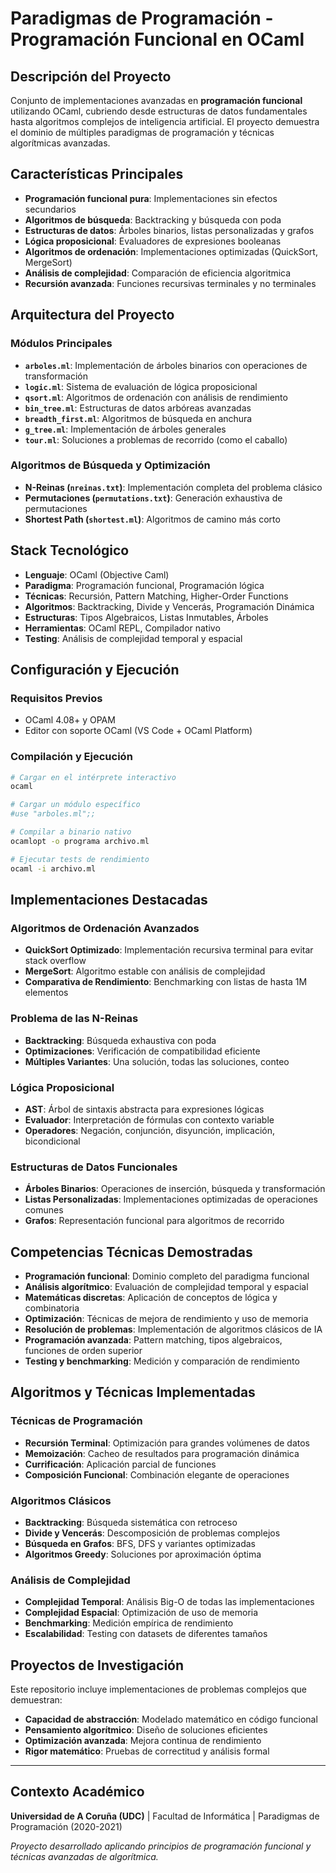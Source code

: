 # Paradigmas de Programación - Programación Funcional en OCaml

## Descripción del Proyecto

Conjunto de implementaciones avanzadas en **programación funcional** utilizando OCaml, cubriendo desde estructuras de datos fundamentales hasta algoritmos complejos de inteligencia artificial. El proyecto demuestra el dominio de múltiples paradigmas de programación y técnicas algorítmicas avanzadas.

## Características Principales

- **Programación funcional pura**: Implementaciones sin efectos secundarios
- **Algoritmos de búsqueda**: Backtracking y búsqueda con poda
- **Estructuras de datos**: Árboles binarios, listas personalizadas y grafos
- **Lógica proposicional**: Evaluadores de expresiones booleanas
- **Algoritmos de ordenación**: Implementaciones optimizadas (QuickSort, MergeSort)
- **Análisis de complejidad**: Comparación de eficiencia algoritmica
- **Recursión avanzada**: Funciones recursivas terminales y no terminales

## Arquitectura del Proyecto

### Módulos Principales

- **`arboles.ml`**: Implementación de árboles binarios con operaciones de transformación
- **`logic.ml`**: Sistema de evaluación de lógica proposicional
- **`qsort.ml`**: Algoritmos de ordenación con análisis de rendimiento
- **`bin_tree.ml`**: Estructuras de datos arbóreas avanzadas
- **`breadth_first.ml`**: Algoritmos de búsqueda en anchura
- **`g_tree.ml`**: Implementación de árboles generales
- **`tour.ml`**: Soluciones a problemas de recorrido (como el caballo)

### Algoritmos de Búsqueda y Optimización

- **N-Reinas (`nreinas.txt`)**: Implementación completa del problema clásico
- **Permutaciones (`permutations.txt`)**: Generación exhaustiva de permutaciones
- **Shortest Path (`shortest.ml`)**: Algoritmos de camino más corto

## Stack Tecnológico

- **Lenguaje**: OCaml (Objective Caml)
- **Paradigma**: Programación funcional, Programación lógica
- **Técnicas**: Recursión, Pattern Matching, Higher-Order Functions
- **Algoritmos**: Backtracking, Divide y Vencerás, Programación Dinámica
- **Estructuras**: Tipos Algebraicos, Listas Inmutables, Árboles
- **Herramientas**: OCaml REPL, Compilador nativo
- **Testing**: Análisis de complejidad temporal y espacial

## Configuración y Ejecución

### Requisitos Previos

- OCaml 4.08+ y OPAM
- Editor con soporte OCaml (VS Code + OCaml Platform)

### Compilación y Ejecución

```bash
# Cargar en el intérprete interactivo
ocaml

# Cargar un módulo específico
#use "arboles.ml";;

# Compilar a binario nativo
ocamlopt -o programa archivo.ml

# Ejecutar tests de rendimiento
ocaml -i archivo.ml
```

## Implementaciones Destacadas

### Algoritmos de Ordenación Avanzados
- **QuickSort Optimizado**: Implementación recursiva terminal para evitar stack overflow
- **MergeSort**: Algoritmo estable con análisis de complejidad
- **Comparativa de Rendimiento**: Benchmarking con listas de hasta 1M elementos

### Problema de las N-Reinas
- **Backtracking**: Búsqueda exhaustiva con poda
- **Optimizaciones**: Verificación de compatibilidad eficiente
- **Múltiples Variantes**: Una solución, todas las soluciones, conteo

### Lógica Proposicional
- **AST**: Árbol de sintaxis abstracta para expresiones lógicas
- **Evaluador**: Interpretación de fórmulas con contexto variable
- **Operadores**: Negación, conjunción, disyunción, implicación, bicondicional

### Estructuras de Datos Funcionales
- **Árboles Binarios**: Operaciones de inserción, búsqueda y transformación
- **Listas Personalizadas**: Implementaciones optimizadas de operaciones comunes
- **Grafos**: Representación funcional para algoritmos de recorrido

## Competencias Técnicas Demostradas

- **Programación funcional**: Dominio completo del paradigma funcional
- **Análisis algorítmico**: Evaluación de complejidad temporal y espacial
- **Matemáticas discretas**: Aplicación de conceptos de lógica y combinatoria
- **Optimización**: Técnicas de mejora de rendimiento y uso de memoria
- **Resolución de problemas**: Implementación de algoritmos clásicos de IA
- **Programación avanzada**: Pattern matching, tipos algebraicos, funciones de orden superior
- **Testing y benchmarking**: Medición y comparación de rendimiento

## Algoritmos y Técnicas Implementadas

### Técnicas de Programación
- **Recursión Terminal**: Optimización para grandes volúmenes de datos
- **Memoización**: Cacheo de resultados para programación dinámica
- **Currificación**: Aplicación parcial de funciones
- **Composición Funcional**: Combinación elegante de operaciones

### Algoritmos Clásicos
- **Backtracking**: Búsqueda sistemática con retroceso
- **Divide y Vencerás**: Descomposición de problemas complejos
- **Búsqueda en Grafos**: BFS, DFS y variantes optimizadas
- **Algoritmos Greedy**: Soluciones por aproximación óptima

### Análisis de Complejidad
- **Complejidad Temporal**: Análisis Big-O de todas las implementaciones
- **Complejidad Espacial**: Optimización de uso de memoria
- **Benchmarking**: Medición empírica de rendimiento
- **Escalabilidad**: Testing con datasets de diferentes tamaños

## Proyectos de Investigación

Este repositorio incluye implementaciones de problemas complejos que demuestran:
- **Capacidad de abstracción**: Modelado matemático en código funcional
- **Pensamiento algorítmico**: Diseño de soluciones eficientes
- **Optimización avanzada**: Mejora continua de rendimiento
- **Rigor matemático**: Pruebas de correctitud y análisis formal

---

## Contexto Académico

**Universidad de A Coruña (UDC)** | Facultad de Informática | Paradigmas de Programación (2020-2021)

*Proyecto desarrollado aplicando principios de programación funcional y técnicas avanzadas de algorítmica.*
